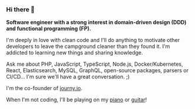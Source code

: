### Hi there 👋

**Software engineer with a strong interest in domain-driven design (DDD) and functional programming (FP).**

I'm deeply in love with clean code and I'll do anything to motivate other developers to leave the campground cleaner than they found it. I'm addicted to learning new things and sharing knowledge.

Ask me about PHP, JavaScript, TypeScript, Node.js, Docker/Kubernetes, React, Elasticsearch, MySQL, GraphQL, open-source packages, parsers or CI/CD... I'm sure we'll have a great conversation. ;)

I'm the co-founder of [journy.io](https://github.com/journy-io).

When I'm not coding, I'll be playing on my [piano](https://github.com/hansott/piano) or [guitar](https://github.com/hansott/guitar)!
